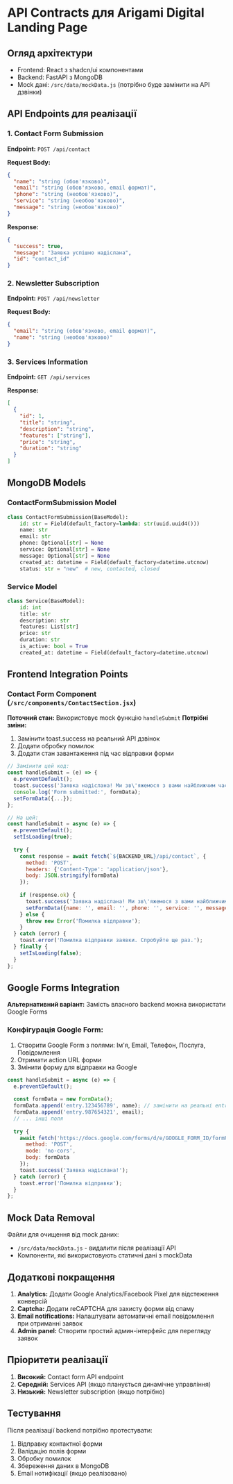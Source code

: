 # API Contracts для Arigami Digital Landing Page

## Огляд архітектури
- Frontend: React з shadcn/ui компонентами
- Backend: FastAPI з MongoDB
- Mock данi: `/src/data/mockData.js` (потрібно буде замінити на API дзвінки)

## API Endpoints для реалізації

### 1. Contact Form Submission
**Endpoint:** `POST /api/contact`

**Request Body:**
```json
{
  "name": "string (обов'язково)",
  "email": "string (обов'язково, email формат)", 
  "phone": "string (необов'язково)",
  "service": "string (необов'язково)",
  "message": "string (необов'язково)"
}
```

**Response:**
```json
{
  "success": true,
  "message": "Заявка успішно надіслана",
  "id": "contact_id"
}
```

### 2. Newsletter Subscription
**Endpoint:** `POST /api/newsletter`

**Request Body:**
```json
{
  "email": "string (обов'язково, email формат)",
  "name": "string (необов'язково)"
}
```

### 3. Services Information
**Endpoint:** `GET /api/services`

**Response:**
```json
[
  {
    "id": 1,
    "title": "string",
    "description": "string",
    "features": ["string"],
    "price": "string",
    "duration": "string"
  }
]
```

## MongoDB Models

### ContactFormSubmission Model
```python
class ContactFormSubmission(BaseModel):
    id: str = Field(default_factory=lambda: str(uuid.uuid4()))
    name: str
    email: str
    phone: Optional[str] = None
    service: Optional[str] = None
    message: Optional[str] = None
    created_at: datetime = Field(default_factory=datetime.utcnow)
    status: str = "new"  # new, contacted, closed
```

### Service Model
```python
class Service(BaseModel):
    id: int
    title: str
    description: str
    features: List[str]
    price: str
    duration: str
    is_active: bool = True
    created_at: datetime = Field(default_factory=datetime.utcnow)
```

## Frontend Integration Points

### Contact Form Component (`/src/components/ContactSection.jsx`)
**Поточний стан:** Використовує mock функцію `handleSubmit`
**Потрібні зміни:**
1. Замінити toast.success на реальний API дзвінок
2. Додати обробку помилок
3. Додати стан завантаження під час відправки форми

```javascript
// Замінити цей код:
const handleSubmit = (e) => {
  e.preventDefault();
  toast.success('Заявка надіслана! Ми зв\'яжемося з вами найближчим часом.');
  console.log('Form submitted:', formData);
  setFormData({...});
};

// На цей:
const handleSubmit = async (e) => {
  e.preventDefault();
  setIsLoading(true);
  
  try {
    const response = await fetch(`${BACKEND_URL}/api/contact`, {
      method: 'POST',
      headers: {'Content-Type': 'application/json'},
      body: JSON.stringify(formData)
    });
    
    if (response.ok) {
      toast.success('Заявка надіслана! Ми зв\'яжемося з вами найближчим часом.');
      setFormData({name: '', email: '', phone: '', service: '', message: ''});
    } else {
      throw new Error('Помилка відправки');
    }
  } catch (error) {
    toast.error('Помилка відправки заявки. Спробуйте ще раз.');
  } finally {
    setIsLoading(false);
  }
};
```

## Google Forms Integration
**Альтернативний варіант:** Замість власного backend можна використати Google Forms

### Конфігурація Google Form:
1. Створити Google Form з полями: Ім'я, Email, Телефон, Послуга, Повідомлення
2. Отримати action URL форми
3. Змінити форму для відправки на Google

```javascript
const handleSubmit = async (e) => {
  e.preventDefault();
  
  const formData = new FormData();
  formData.append('entry.123456789', name); // замінити на реальні entry IDs
  formData.append('entry.987654321', email);
  // ... інші поля
  
  try {
    await fetch('https://docs.google.com/forms/d/e/GOOGLE_FORM_ID/formResponse', {
      method: 'POST',
      mode: 'no-cors',
      body: formData
    });
    toast.success('Заявка надіслана!');
  } catch (error) {
    toast.error('Помилка відправки');
  }
};
```

## Mock Data Removal
Файли для очищення від mock даних:
- `/src/data/mockData.js` - видалити після реалізації API
- Компоненти, які використовують статичні дані з mockData

## Додаткові покращення
1. **Analytics:** Додати Google Analytics/Facebook Pixel для відстеження конверсій
2. **Captcha:** Додати reCAPTCHA для захисту форми від спаму
3. **Email notifications:** Налаштувати автоматичні email повідомлення при отриманні заявок
4. **Admin panel:** Створити простий админ-інтерфейс для перегляду заявок

## Пріоритети реалізації
1. **Високий:** Contact form API endpoint
2. **Середній:** Services API (якщо планується динамічне управління)
3. **Низький:** Newsletter subscription (якщо потрібно)

## Тестування
Після реалізації backend потрібно протестувати:
1. Відправку контактної форми
2. Валідацію полів форми
3. Обробку помилок
4. Збереження даних в MongoDB
5. Email нотифікації (якщо реалізовано)